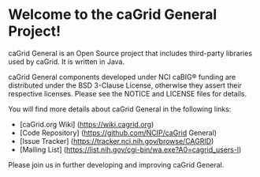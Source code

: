 Welcome to the caGrid General Project!
=====================================

caGrid General is an Open Source project that includes third-party libraries used by 
caGrid. It is written in Java.

caGrid General components developed under NCI caBIG® funding are distributed under the 
BSD 3-Clause License, otherwise they assert their respective licenses.
Please see the NOTICE and LICENSE files for details.

You will find more details about caGrid General in the following links:

 * [caGrid.org Wiki] (https://wiki.cagrid.org)
 * [Code Repository] (https://github.com/NCIP/caGrid General)
 * [Issue Tracker] (https://tracker.nci.nih.gov/browse/CAGRID)
 * [Mailing List] (https://list.nih.gov/cgi-bin/wa.exe?A0=cagrid_users-l)

Please join us in further developing and improving caGrid General.
